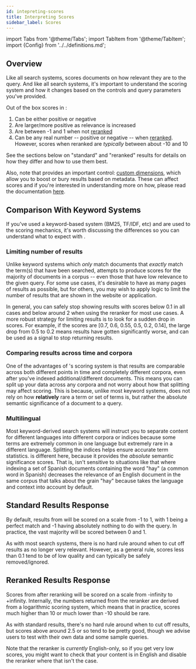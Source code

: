 ```yaml
---
id: intepreting-scores
title: Interpreting Scores
sidebar_label: Scores
---
```


import Tabs from '@theme/Tabs';
import TabItem from '@theme/TabItem';
import {Config} from '../../definitions.md';

## Overview

Like all search systems, <Config v="names.product"/> scores documents on how
relevant they are to the query.  And like all search systems, <Config v="names.product"/>
it's important to understand the scoring system and how it changes based on
the controls and query parameters you've provided.

Out of the box scores in <Config v="names.product"/>:
1. Can be either positive or negative
2. Are larger/more positive as relevance is increased
3. Are between -1 and 1 when not [reranked](/docs/search-apis/reranking)
4. Can be any real number -- positive or negative -- when
[reranked](/docs/search-apis/reranking).  However, scores when reranked are
*typically* between about -10 and 10

See the sections below on "standard" and "reranked" results for details on
how they differ and how to use them best.

Also, note that <Config v="names.product"/> provides an important control:
[custom dimensions](/docs/custom-dimensions), which allow you to boost or bury
results based on metadata.  These can affect scores and if you're interested
in understanding more on how, please read the documentation
[here](/docs/custom-dimensions).

## Comparison With Keyword Systems
If you've used a keyword-based system (BM25, TF/IDF, etc) and are used to the
scoring mechanics, it's worth discussing the differences so you can understand
what to expect with <Config v="names.product"/>.

### Limiting number of results
Unlike keyword systems which *only* match documents that *exactly* match
the term(s) that have been searched, <Config v="names.product"/>
attempts to produce scores for the majority of documents in a corpus -- even
those that have low relevance to the given query.  For some use cases, it's
desirable to have as many pages of results as possible, but for others, you
may wish to apply logic to limit the number of results that are shown in the
website or application.

In general, you can safely stop showing results with scores below 0.1 in all
cases and below around 2 when using the reranker for most use cases.  A more
robust strategy for limiting results is to look for a sudden drop in scores.
For example, if the scores are [0.7, 0.6, 0.55, 0.5, 0.2, 0.14], the large drop
from 0.5 to 0.2 means results have gotten significantly worse, and can be used
as a signal to stop returning results.

### Comparing results across time and corpora
One of the advantages of <Config v="names.product"/>'s scoring system is that
results are comparable across both different points in time and completely
different corpora, even after you've indexed additional/different documents.
This means you can split up your data across any corpora and not worry about
how that splitting may affect scoring.  This is because, unlike most keyword
systems, <Config v="names.product"/> does not rely on how **relatively** rare
a term or set of terms is, but rather the absolute semantic significance of a
document to a query.

### Multilingual
Most keyword-derived search systems will instruct you to separate content for
different languages into different corpora or indices because some terms are
extremely common in one language but extremely rare in a different language.
Splitting the indices helps ensure accurate term statistics. <Config v="names.product"/>
is different here, because it provides the *absolute* semantic significance
scores.  That is, <Config v="names.product"/> isn't sensitive to situations
like that where indexing a set of Spanish documents containing the word "hay"
(a common word in Spanish) decreases the relevance of an English document in
the same corpus that talks about the grain "hay" because <Config v="names.product"/>
takes the language and context into account by default.

## Standard Results Response
By default, results from <Config v="names.product"/> will be scored on a scale
from -1 to 1, with 1 being a perfect match and -1 having absolutely nothing to
do with the query.  In practice, the vast majority will be scored between 0
and 1.

As with most search systems, there is no hard rule around when to cut off
results as no longer very relevant.  However, as a general rule, scores less
than 0.1 tend to be of low quality and can typically be safely removed/ignored.

## Reranked Results Response
Scores from <Config v="names.product"/> after reranking will be scored on a
scale from -infinity to +infinity.  Internally, the numbers returned from the
reranker are derived from a logarithmic scoring system, which means that in
practice, scores much higher than 10 or much lower than -10 should be rare.

As with standard results, there's no hard rule around when to cut off results,
but scores above around 2.5 or so tend to be pretty good, though we advise
users to test with their own data and some sample queries.

Note that the reranker is *currently* English-only, so if you get very low
scores, you might want to check that your content is in English and disable
the reranker where that isn't the case.
